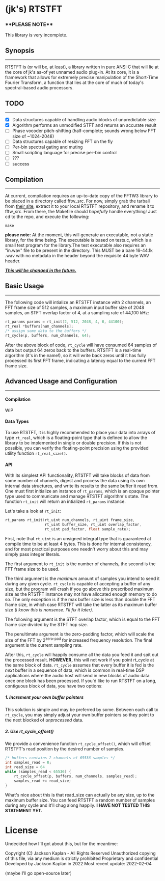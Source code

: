 # (jk's) RTSTFT

### \*\***PLEASE NOTE**\*\*
This library is very incomplete.

## Synopsis
-----

RTSTFT is (or will be, at least), a library written in pure ANSI C that will lie at the core of jk's as-of yet unnamed audio plug-in. At its core, it is a framework that allows for extremely precise manipulation of the Short-Time Fourier Transform, a function that lies at the core of much of today's spectral-based audio processors. 

## TODO
-----
- [x] Data structures capable of handling audio blocks of unpredictable size
- [x] Algorithm performs an unmodified STFT and returns an accurate result
- [ ] Phase vocoder pitch-shifting (half-complete; sounds wrong below FFT size of ~1024-2048)
- [ ] Data structures capable of resizing FFT on the fly
- [ ] Per-bin spectral gating and muting
- [ ] Small scripting language for precise per-bin control
- [ ] ???
- [ ] success

## Compilation
-----

At current, compilation requires an up-to-date copy of the FFTW3 library to be placed in a directory called fftw_src. For now, simply grab the tarball from [their site](https://www.fftw.org/download.html),
extract it to your local RTSTFT repository, and rename it to fftw_src. From there, the Makefile should *hopefully* handle everything! Just cd to the repo, and execute the following:

```make
make
```

**please note:**
At the moment, this will generate an executable, not a static library, for the time being. The executable is based on tests.c, which is a small test program for the library.The test executable also requires an "in.wav" file to be present in the directory. This MUST be a bare 16-44.1k .wav with no metadata in the header beyond the requisite 44 byte WAV header. 

<span style="text-decoration: underline">_**This will be changed in the future.**_</span>

## Basic Usage
-----

The following code will intialize an RTSTFT instance with 2 channels, an FFT frame size of 512 samples, a maximum input buffer size of 2048 samples, an STFT overlap factor of 4, at a sampling rate of 44,100 kHz:


```c
rt_params params = rt_init(2, 512, 2048, 4, 0, 44100);
rt_real *buffers[num_channels];
/* assign some data to the buffers */
rt_cycle(p, buffers, num_channels, 64);

```
After the above block of code, `rt_cycle` will have consumed 64 samples of data but output 64 zeros back to the buffers. RTSTFT is a real-time algorithm (it's in the name!), so it will write back zeros until it has fully processed its first FFT frame, indicating a latency equal to the current FFT frame size.





## Advanced Usage and Configuration
-----

#### Compilation

WIP

#### Data Types
To use RTSTFT, it is highly recommended to place your data into arrays of type `rt_real`, which is a floating-point type that is defined to allow the library to be implemented in single or double precision. If this is not possible, you can verify the floating-point precision using the provided utility function `rt_real_size()`.

#### API
With its simplest API functionality, RTSTFT will take blocks of data from some number of channels, digest and process the data using its own internal data structures, and write its results to the same buffer it read from. One must first initialize an instance of `rt_params`, which is an opaque pointer type used to communicate and manage RTSTFT algorithm's state. The function `rt_init` will return an intialized `rt_params` instance.

Let's take a look at `rt_init`:
```c
rt_params rt_init(rt_uint num_channels, rt_uint frame_size, 
                  rt_uint buffer_size, rt_uint overlap_factor, 
                  rt_uint pad_factor, float sample_rate);
```

First, note that `rt_uint` is an unsigned integral type that is guaranteed at compile time to be at least 4 bytes. This is done for internal consistency, and for most practical purposes one needn't worry about this and may simply pass integer literals.

The first argument to `rt_init` is the number of channels, the second is the FFT frame size to be used.

The third argument is the *maximum* amount of samples you intend to send it during any given cycle. `rt_cycle` is capable of accepting a buffer of any size, but the program will crash if you go above this prescribed maximum size as the RTSTFT instance may not have allocated enough memory to do so. The only exception is if the max buffer size is less than double the FFT frame size, in which case RTSTFT will take the latter as its maximum buffer size *(I know this is nonsense. I'll fix it later)*.



The following argument is the STFT overlap factor, which is equal to the FFT frame size divided by the STFT hop size. 

The penultimate argument is the zero-padding factor, which will scale the size of the FFT by 2<sup>zero-pad</sup> for increased frequency resolution. The final argument is the current sampling rate.

After this, `rt_cycle` will happily consume all the data you feed it and spit out the processed result. **HOWEVER,** this will not work if you point rt_cycle at the same block of data. `rt_cycle` assumes that every buffer it is fed is the *next* buffer in a sequence of data, which is common in real-time DSP applications where the audio host will send in new blocks of audio data once one block has been processed. If you'd like to run RTSTFT on a long, contiguous block of data, you have two options:

##### 1. Increment your own buffer pointers

This solution is simple and may be preferred by some. Between each call to `rt_cycle`, you may simply adjust your own buffer pointers so they point to the next blocked of *unprocessed* data.


##### 2. Use rt_cycle_offset()

We provide a convenience function `rt_cycle_offset()`, which will offset RTSTFT's read position by the desired number of samples.

```c
/* buffers contains 2 channels of 65536 samples */
int samples_read = 0;
int read_size = 64
while (samples_read < 65536) {
    rt_cycle_offset(p, buffers, num_channels, samples_read);
    samples_read += read_size;
}
```

What's nice about this is that read_size can actually be any size, up to the maximum buffer size. You can feed RTSTFT a random number of samples during any cycle and it'll chug along happily. **I HAVE NOT TESTED THIS STATEMENT YET.**

# License

Undecided how I'll got about this, but for the meantime:

Copyright (C) Jackson Kaplan - All Rights Reserved
Unauthorized copying of this file, via any medium is strictly prohibited
Proprietary and confidential
Developed by Jackson Kaplan in 2022
Most recent update: 2022-02-04


(maybe I'll go open-source later)



